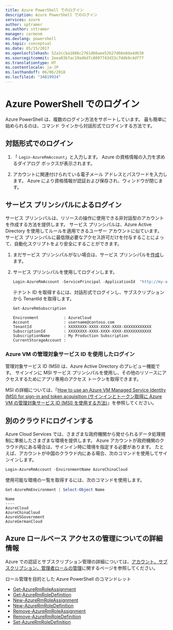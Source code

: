 ```yaml
---
title: Azure PowerShell でのログイン
description: Azure PowerShell でのログイン
services: azure
author: sptramer
ms.author: sttramer
manager: carmonm
ms.devlang: powershell
ms.topic: conceptual
ms.date: 05/15/2017
ms.openlocfilehash: 52a2ccba1886c2761d66aee52b27d66e8da4d630
ms.sourcegitcommit: 2eea03b7ac19ad6d7c8097743d33c7ddb9c4df77
ms.translationtype: HT
ms.contentlocale: ja-JP
ms.lasthandoff: 06/06/2018
ms.locfileid: "34819934"
---
```

# <a name="log-in-with-azure-powershell"></a>Azure PowerShell でのログイン

Azure PowerShell は、複数のログイン方法をサポートしています。 最も簡単に始められるのは、コマンド ラインから対話形式でログインする方法です。

## <a name="interactive-log-in"></a>対話形式でのログイン

1. 「 `Login-AzureRmAccount`」と入力します。 Azure の資格情報の入力を求めるダイアログ ボックスが表示されます。

2. アカウントに関連付けられている電子メール アドレスとパスワードを入力します。 Azure により資格情報が認証および保存され、ウィンドウが閉じます。

## <a name="log-in-with-a-service-principal"></a>サービス プリンシパルによるログイン

サービス プリンシパルは、リソースの操作に使用できる非対話型のアカウントを作成する方法を提供します。 サービス プリンシパルは、Azure Active Directory を使用してルールを適用できるユーザー アカウントに似ています。 サービス プリンシパルに最低限必要なアクセス許可だけを付与することによって、自動化スクリプトをより安全にすることができます。

1. まだサービス プリンシパルがない場合は、サービス プリンシパルを[作成](create-azure-service-principal-azureps.md)します。

2. サービス プリンシパルを使用してログインします。

    ```powershell
    Login-AzureRmAccount -ServicePrincipal -ApplicationId  "http://my-app" -Credential $pscredential -TenantId $tenantid
    ```

    テナント ID を取得するには、対話形式でログインし、サブスクリプションから TenantId を取得します。

    ```powershell
    Get-AzureRmSubscription
    ```

    ```
    Environment           : AzureCloud
    Account               : username@contoso.com
    TenantId              : XXXXXXXX-XXXX-XXXX-XXXX-XXXXXXXXXXXX
    SubscriptionId        : XXXXXXXX-XXXX-XXXX-XXXX-XXXXXXXXXXXX
    SubscriptionName      : My Production Subscription
    CurrentStorageAccount :
    ```

### <a name="log-in-using-an-azure-vm-managed-service-identity"></a>Azure VM の管理対象サービス ID を使用したログイン

管理対象サービス ID (MSI) は、Azure Active Directory のプレビュー機能です。 サインインに MSI サービス プリンシパルを使用し、その他のリソースにアクセスするためにアプリ専用のアクセス トークンを取得できます。

MSI の詳細については、「[How to use an Azure VM Managed Service Identity (MSI) for sign-in and token acquisition (サインインとトークン取得に Azure VM の管理対象サービス ID (MSI) を使用する方法)](/azure/active-directory/msi-how-to-get-access-token-using-msi)」を参照してください。

## <a name="log-in-to-another-cloud"></a>別のクラウドにログインする

Azure Cloud Services では、さまざまな政府機関から発せられるデータ処理規制に準拠したさまざまな環境を提供します。 Azure アカウントが政府機関のクラウド内にある場合は、サインイン時に環境を指定する必要があります。 たとえば、アカウントが中国のクラウド内にある場合、次のコマンドを使用してサインインします。

```powershell
Login-AzureRmAccount -EnvironmentName AzureChinaCloud
```

使用可能な環境の一覧を取得するには、次のコマンドを使用します。

```powershell
Get-AzureRmEnvironment | Select-Object Name
```

```
Name
----
AzureCloud
AzureChinaCloud
AzureUSGovernment
AzureGermanCloud
```

## <a name="learn-more-about-managing-azure-role-based-access"></a>Azure ロールベース アクセスの管理についての詳細情報

Azure での認証とサブスクリプション管理の詳細については、[アカウント、サブスクリプション、管理者ロールの管理](/azure/active-directory/role-based-access-control-configure)に関するページを参照してください。

ロール管理を目的とした Azure PowerShell のコマンドレット

* [Get-AzureRmRoleAssignment](/powershell/module/AzureRM.Resources/Get-AzureRmRoleAssignment)
* [Get-AzureRmRoleDefinition](/powershell/module/AzureRM.Resources/Get-AzureRmRoleDefinition)
* [New-AzureRmRoleAssignment](/powershell/module/AzureRM.Resources/New-AzureRmRoleAssignment)
* [New-AzureRmRoleDefinition](/powershell/module/AzureRM.Resources/New-AzureRmRoleDefinition)
* [Remove-AzureRmRoleAssignment](/powershell/module/AzureRM.Resources/Remove-AzureRmRoleAssignment)
* [Remove-AzureRmRoleDefinition](/powershell/module/AzureRM.Resources/Remove-AzureRmRoleDefinition)
* [Set-AzureRmRoleDefinition](/powershell/moduel/AzureRM.Resources/Set-AzureRmRoleDefinition)
